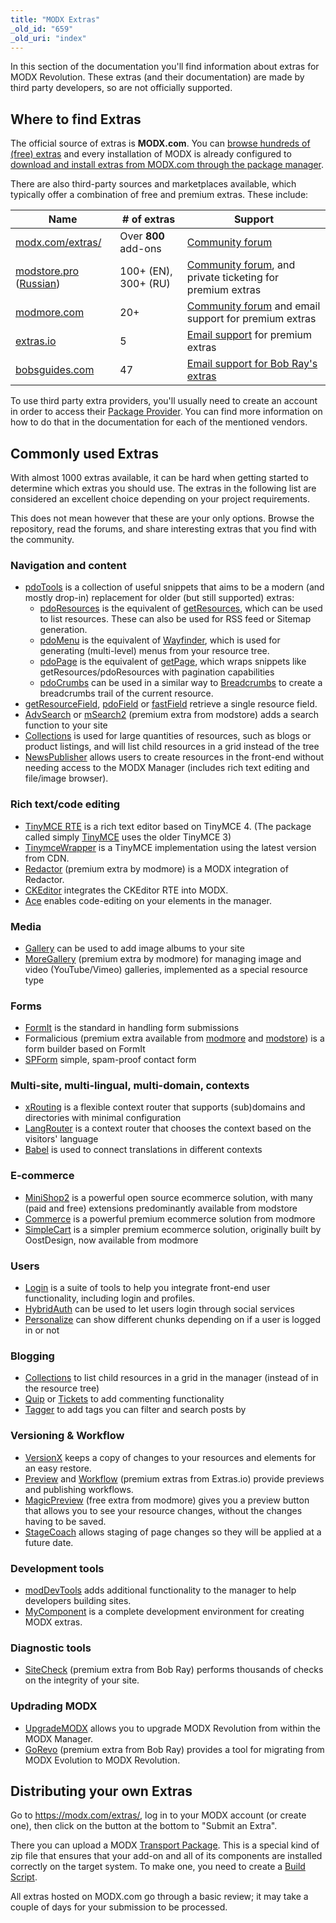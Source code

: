 ```yaml
---
title: "MODX Extras"
_old_id: "659"
_old_uri: "index"
---
```


In this section of the documentation you'll find information about extras for MODX Revolution. These extras (and their documentation) are made by third party developers, so are not officially supported.

## Where to find Extras

The official source of extras is **MODX.com**. You can [browse hundreds of (free) extras](https://modx.com/extras/) and every installation of MODX is already configured to [download and install extras from MODX.com through the package manager](building-sites/extras).

There are also third-party sources and marketplaces available, which typically offer a combination of free and premium extras. These include:

| Name                                                                        | # of extras          | Support                                                                           |
| --------------------------------------------------------------------------- | -------------------- | --------------------------------------------------------------------------------- |
| [modx.com/extras/](https://modx.com/extras/)                                | Over **800** add-ons | [Community forum](https://community.modx.com/)                                    |
| [modstore.pro](https://en.modstore.pro/) ([Russian](https://modstore.pro/)) | 100+ (EN), 300+ (RU) | [Community forum](https://modx.pro), and private ticketing for premium extras     |
| [modmore.com](https://www.modmore.com/extras/)                              | 20+                  | [Community forum](https://forum.modmore.com) and email support for premium extras |
| [extras.io](https://extras.io/extras/)                                      | 5                    | [Email support](https://extras.io/support/) for premium extras                    |
| [bobsguides.com](https://bobsguides.com/guide-to-packages.html)             | 47                   | [Email support for Bob Ray's extras](https://bobsguides.com/contact-form.html)    |

To use third party extra providers, you'll usually need to create an account in order to access their [Package Provider](building-sites/extras/providers). You can find more information on how to do that in the documentation for each of the mentioned vendors.

## Commonly used Extras

With almost 1000 extras available, it can be hard when getting started to determine which extras you should use. The extras in the following list are considered an excellent choice depending on your project requirements.

This does not mean however that these are your only options. Browse the repository, read the forums, and share interesting extras that you find with the community.

### Navigation and content

- [pdoTools](https://docs.modx.pro/en/components/pdotools) is a collection of useful snippets that aims to be a modern (and mostly drop-in) replacement for older (but still supported) extras:
    - [pdoResources](https://docs.modx.pro/en/components/pdotools/snippets/pdoresources) is the equivalent of [getResources](extras/getresources), which can be used to list resources. These can also be used for RSS feed or Sitemap generation.
    - [pdoMenu](https://docs.modx.pro/en/components/pdotools/snippets/pdomenu) is the equivalent of [Wayfinder](extras/wayfinder), which is used for generating (multi-level) menus from your resource tree.
    - [pdoPage](https://docs.modx.pro/en/components/pdotools/snippets/pdopage) is the equivalent of [getPage](extras/getpage), which wraps snippets like getResources/pdoResources with pagination capabilities
    - [pdoCrumbs](https://docs.modx.pro/en/components/pdotools/snippets/pdocrumbs) can be used in a similar way to [Breadcrumbs](extras/breadcrumbs) to create a breadcrumbs trail of the current resource.
- [getResourceField](extras/getresourcefield), [pdoField](https://docs.modx.pro/en/components/pdotools/snippets/pdofield) or [fastField](extras/fastfield) retrieve a single resource field.
- [AdvSearch](extras/advsearch) or [mSearch2](https://en.modstore.pro/packages/ecommerce/msearch2) (premium extra from modstore) adds a search function to your site
- [Collections](extras/collections) is used for large quantities of resources, such as blogs or product listings, and will list child resources in a grid instead of the tree
- [NewsPublisher](https://bobsguides.com/newspublisher-tutorial.html) allows users to create resources in the front-end without needing access to the MODX Manager (includes rich text editing and file/image browser).

### Rich text/code editing

- [TinyMCE RTE](https://modx.com/extras/package/tinymcerichtexteditor) is a rich text editor based on TinyMCE 4. (The package called simply [TinyMCE](https://modx.com/extras/package/tinymce) uses the older TinyMCE 3)
- [TinymceWrapper](https://modx.com/extras/package/tinymcewrapper) is a TinyMCE implementation using the latest version from CDN.
- [Redactor](https://www.modmore.com/redactor/) (premium extra by modmore) is a MODX integration of Redactor.
- [CKEditor](https://modx.com/extras/package/ckeditor) integrates the CKEditor RTE into MODX.
- [Ace](https://modx.com/extras/package/ace) enables code-editing on your elements in the manager.

### Media

- [Gallery](extras/gallery) can be used to add image albums to your site
- [MoreGallery](https://www.modmore.com/moregallery/) (premium extra by modmore) for managing image and video (YouTube/Vimeo) galleries, implemented as a special resource type

### Forms

- [FormIt](extras/formit) is the standard in handling form submissions
- Formalicious (premium extra available from [modmore](https://www.modmore.com/formalicious/) and [modstore](https://en.modstore.pro/packages/users/formalicious)) is a form builder based on FormIt
- [SPForm](https://bobsguides.com/spform-tutorial.html) simple, spam-proof contact form

### Multi-site, multi-lingual, multi-domain, contexts

- [xRouting](https://modx.com/extras/package/xrouting) is a flexible context router that supports (sub)domains and directories with minimal configuration
- [LangRouter](https://modx.com/extras/package/LangRouter) is a context router that chooses the context based on the visitors' language
- [Babel](extras/babel) is used to connect translations in different contexts

### E-commerce

- [MiniShop2](https://modstore.pro/packages/ecommerce/minishop2) is a powerful open source ecommerce solution, with many (paid and free) extensions predominantly available from modstore
- [Commerce](https://www.modmore.com/commerce/) is a powerful premium ecommerce solution from modmore
- [SimpleCart](https://www.modmore.com/simplecart/) is a simpler premium ecommerce solution, originally built by OostDesign, now available from modmore

### Users

- [Login](extras/login) is a suite of tools to help you integrate front-end user functionality, including login and profiles.
- [HybridAuth](extras/hybridauth) can be used to let users login through social services
- [Personalize](extras/personalize) can show different chunks depending on if a user is logged in or not

### Blogging

- [Collections](extras/collections) to list child resources in a grid in the manager (instead of in the resource tree)
- [Quip](extras/quip) or [Tickets](https://docs.modx.pro/en/components/tickets) to add commenting functionality
- [Tagger](extras/tagger) to add tags you can filter and search posts by

### Versioning & Workflow

- [VersionX](extras/versionx) keeps a copy of changes to your resources and elements for an easy restore.
- [Preview](https://extras.io/extras/preview/) and [Workflow](https://extras.io/extras/workflow/) (premium extras from Extras.io) provide previews and publishing workflows.
- [MagicPreview](https://www.modmore.com/extras/magicpreview/) (free extra from modmore) gives you a preview button that allows you to see your resource changes, without the changes having to be saved.
- [StageCoach](https://bobsguides.com/stagecoach-tutorial.html) allows staging of page changes so they will be applied at a future date.

### Development tools

- [modDevTools](https://modx.com/extras/package/moddevtools) adds additional functionality to the manager to help developers building sites.
- [MyComponent](https://bobsguides.com/mycomponent-tutorial.html) is a complete development environment for creating MODX extras.

### Diagnostic tools

- [SiteCheck](https://bobsguides.com/sitecheck-tutorial.html) (premium extra from Bob Ray) performs thousands of checks on the integrity of your site.

### Updrading MODX

- [UpgradeMODX](https://bobsguides.com/upgrade-modx-package.html) allows you to upgrade MODX Revolution from within the MODX Manager.
- [GoRevo](https://bobsguides.com/why-choose-gorevo.html) (premium extra from Bob Ray) provides a tool for migrating from MODX Evolution to MODX Revolution.

## Distributing your own Extras

Go to <https://modx.com/extras/>, log in to your MODX account (or create one), then click on the button at the bottom to "Submit an Extra".

There you can upload a MODX [Transport Package](extending-modx/transport-packages "Transport Packages"). This is a special kind of zip file that ensures that your add-on and all of its components are installed correctly on the target system. To make one, you need to create a [Build Script](extending-modx/transport-packages/build-script "Creating a 3rd Party Component Build Script").

All extras hosted on MODX.com go through a basic review; it may take a couple of days for your submission to be processed.
